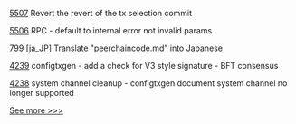 
[5507](https://github.com/hyperledger/besu/pull/5507) Revert the revert of the tx selection commit

[5506](https://github.com/hyperledger/besu/pull/5506) RPC - default to internal error not invalid params

[799](https://github.com/hyperledger/fabric-docs-i18n/pull/799) [ja_JP] Translate "peerchaincode.md" into Japanese

[4239](https://github.com/hyperledger/fabric/pull/4239) configtxgen - add a check for V3 style signature - BFT consensus

[4238](https://github.com/hyperledger/fabric/pull/4238) system channel cleanup - configtxgen document system channel no longer supported


[See more >>>](https://start-here.hyperledger.org/pull-requests)
